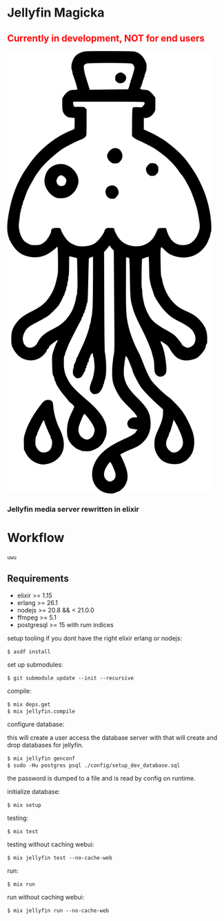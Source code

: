 # Jellyfin Magicka

## <span style='color: red;'> **Currently in development, NOT for end users** </span>

![logo by autismus maximus](logo.svg)

### Jellyfin media server rewritten in elixir

# Workflow

`uwu`

## Requirements

* elixir >= 1.15
* erlang >= 26.1
* nodejs >= 20.8 && < 21.0.0
* ffmpeg >= 5.1
* postgresql >= 15 with rum indices


setup tooling if you dont have the right elixir erlang or nodejs:

	$ asdf install

set up submodules:

	$ git submodule update --init --recursive

compile:

	$ mix deps.get
	$ mix jellyfin.compile

configure database:
	
this will create a user access the database server with that will create and drop databases for jellyfin.
		
	$ mix jellyfin genconf
    $ sudo -Hu postgres psql ./config/setup_dev_database.sql

the password is dumped to a file and is read by config on runtime.

	
initialize database:

	$ mix setup

testing:
	
	$ mix test
	
testing without caching webui:
	
	$ mix jellyfin test --no-cache-web

run:

	$ mix run

run without caching webui:

    $ mix jellyfin run --no-cache-web

